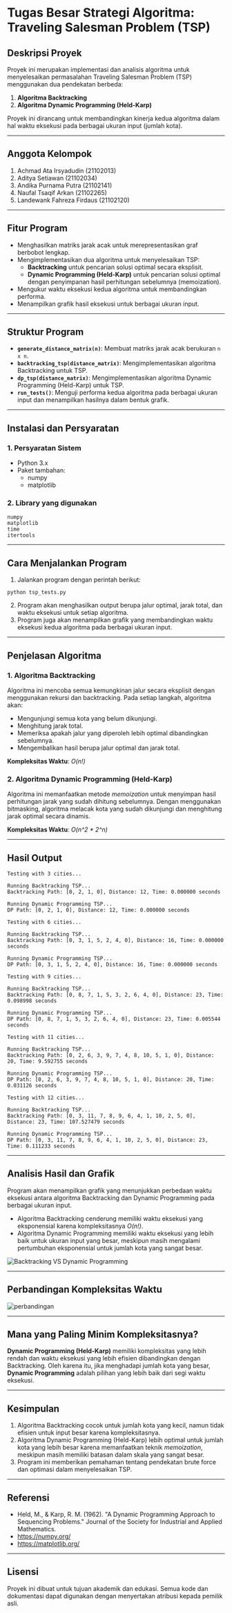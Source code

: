 # Tugas Besar Strategi Algoritma: Traveling Salesman Problem (TSP)

## **Deskripsi Proyek**
Proyek ini merupakan implementasi dan analisis algoritma untuk menyelesaikan permasalahan Traveling Salesman Problem (TSP) menggunakan dua pendekatan berbeda:
1. **Algoritma Backtracking**
2. **Algoritma Dynamic Programming (Held-Karp)**

Proyek ini dirancang untuk membandingkan kinerja kedua algoritma dalam hal waktu eksekusi pada berbagai ukuran input (jumlah kota).

---

## **Anggota Kelompok**
1. Achmad Ata Irsyadudin (21102013)  
2. Aditya Setiawan (21102034)  
3. Andika Purnama Putra (21102141)  
4. Naufal Tsaqif Arkan (21102265)  
5. Landewank Fahreza Firdaus (21102120)

---

## **Fitur Program**
- Menghasilkan matriks jarak acak untuk merepresentasikan graf berbobot lengkap.
- Mengimplementasikan dua algoritma untuk menyelesaikan TSP:
  - **Backtracking** untuk pencarian solusi optimal secara eksplisit.
  - **Dynamic Programming (Held-Karp)** untuk pencarian solusi optimal dengan penyimpanan hasil perhitungan sebelumnya (memoization).
- Mengukur waktu eksekusi kedua algoritma untuk membandingkan performa.
- Menampilkan grafik hasil eksekusi untuk berbagai ukuran input.

---

## **Struktur Program**
- **`generate_distance_matrix(n)`**: Membuat matriks jarak acak berukuran `n x n`.
- **`backtracking_tsp(distance_matrix)`**: Mengimplementasikan algoritma Backtracking untuk TSP.
- **`dp_tsp(distance_matrix)`**: Mengimplementasikan algoritma Dynamic Programming (Held-Karp) untuk TSP.
- **`run_tests()`**: Menguji performa kedua algoritma pada berbagai ukuran input dan menampilkan hasilnya dalam bentuk grafik.

---

## **Instalasi dan Persyaratan**
### **1. Persyaratan Sistem**
- Python 3.x
- Paket tambahan:
  - numpy
  - matplotlib

### **2. Library yang digunakan**
```
numpy 
matplotlib
time
itertools
```

---

## **Cara Menjalankan Program**
1. Jalankan program dengan perintah berikut:
```
python tsp_tests.py
```
2. Program akan menghasilkan output berupa jalur optimal, jarak total, dan waktu eksekusi untuk setiap algoritma.
3. Program juga akan menampilkan grafik yang membandingkan waktu eksekusi kedua algoritma pada berbagai ukuran input.

---

## **Penjelasan Algoritma**
### **1. Algoritma Backtracking**
Algoritma ini mencoba semua kemungkinan jalur secara eksplisit dengan menggunakan rekursi dan backtracking. Pada setiap langkah, algoritma akan:
- Mengunjungi semua kota yang belum dikunjungi.
- Menghitung jarak total.
- Memeriksa apakah jalur yang diperoleh lebih optimal dibandingkan sebelumnya.
- Mengembalikan hasil berupa jalur optimal dan jarak total.

**Kompleksitas Waktu**: *O(n!)*

### **2. Algoritma Dynamic Programming (Held-Karp)**
Algoritma ini memanfaatkan metode *memoization* untuk menyimpan hasil perhitungan jarak yang sudah dihitung sebelumnya. Dengan menggunakan bitmasking, algoritma melacak kota yang sudah dikunjungi dan menghitung jarak optimal secara dinamis.

**Kompleksitas Waktu**: *O(n^2 * 2^n)*

---

## **Hasil Output**
```
Testing with 3 cities...

Running Backtracking TSP...
Backtracking Path: [0, 2, 1, 0], Distance: 12, Time: 0.000000 seconds

Running Dynamic Programming TSP...
DP Path: [0, 2, 1, 0], Distance: 12, Time: 0.000000 seconds

Testing with 6 cities...

Running Backtracking TSP...
Backtracking Path: [0, 3, 1, 5, 2, 4, 0], Distance: 16, Time: 0.000000 seconds

Running Dynamic Programming TSP...
DP Path: [0, 3, 1, 5, 2, 4, 0], Distance: 16, Time: 0.000000 seconds

Testing with 9 cities...

Running Backtracking TSP...
Backtracking Path: [0, 8, 7, 1, 5, 3, 2, 6, 4, 0], Distance: 23, Time: 0.098998 seconds

Running Dynamic Programming TSP...
DP Path: [0, 8, 7, 1, 5, 3, 2, 6, 4, 0], Distance: 23, Time: 0.005544 seconds

Testing with 11 cities...

Running Backtracking TSP...
Backtracking Path: [0, 2, 6, 3, 9, 7, 4, 8, 10, 5, 1, 0], Distance: 20, Time: 9.592755 seconds

Running Dynamic Programming TSP...
DP Path: [0, 2, 6, 3, 9, 7, 4, 8, 10, 5, 1, 0], Distance: 20, Time: 0.031126 seconds

Testing with 12 cities...

Running Backtracking TSP...
Backtracking Path: [0, 3, 11, 7, 8, 9, 6, 4, 1, 10, 2, 5, 0], Distance: 23, Time: 107.527479 seconds

Running Dynamic Programming TSP...
DP Path: [0, 3, 11, 7, 8, 9, 6, 4, 1, 10, 2, 5, 0], Distance: 23, Time: 0.111233 seconds
```

---

## **Analisis Hasil dan Grafik**
Program akan menampilkan grafik yang menunjukkan perbedaan waktu eksekusi antara algoritma Backtracking dan Dynamic Programming pada berbagai ukuran input.
- Algoritma Backtracking cenderung memiliki waktu eksekusi yang eksponensial karena kompleksitasnya *O(n!)*.
- Algoritma Dynamic Programming memiliki waktu eksekusi yang lebih baik untuk ukuran input yang besar, meskipun masih mengalami pertumbuhan eksponensial untuk jumlah kota yang sangat besar.

![Backtracking VS Dynamic Programming](https://github.com/user-attachments/assets/bd51d197-c9cf-4047-b168-3bfc84b6a476)

---
## **Perbandingan Kompleksitas Waktu**

![perbandingan](https://github.com/user-attachments/assets/50e45425-b08c-4e4c-9421-3de8f8afc415)

---

## **Mana yang Paling Minim Kompleksitasnya?**
**Dynamic Programming (Held-Karp)** memiliki kompleksitas yang lebih rendah dan waktu eksekusi yang lebih efisien dibandingkan dengan Backtracking. Oleh karena itu, jika menghadapi jumlah kota yang besar, **Dynamic Programming** adalah pilihan yang lebih baik dari segi waktu eksekusi.

---

## **Kesimpulan**
1. Algoritma Backtracking cocok untuk jumlah kota yang kecil, namun tidak efisien untuk input besar karena kompleksitasnya.
2. Algoritma Dynamic Programming (Held-Karp) lebih optimal untuk jumlah kota yang lebih besar karena memanfaatkan teknik *memoization*, meskipun masih memiliki batasan dalam skala yang sangat besar.
3. Program ini memberikan pemahaman tentang pendekatan brute force dan optimasi dalam menyelesaikan TSP.

---

## **Referensi**
- Held, M., & Karp, R. M. (1962). "A Dynamic Programming Approach to Sequencing Problems." Journal of the Society for Industrial and Applied Mathematics.
- https://numpy.org/
- https://matplotlib.org/

---

## **Lisensi**
Proyek ini dibuat untuk tujuan akademik dan edukasi. Semua kode dan dokumentasi dapat digunakan dengan menyertakan atribusi kepada pemilik asli.

